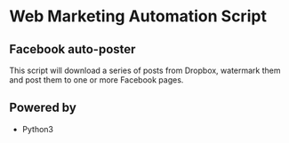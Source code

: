 # Web Marketing Automation Script

## Facebook auto-poster

This script will download a series of posts from Dropbox, watermark them and post them to one or more Facebook pages.

## Powered by

- Python3
